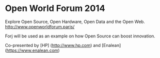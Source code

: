 Open World Forum 2014
=====================

Explore Open Source, Open Hardware, Open Data and the Open Web.
http://www.openworldforum.paris/

Forj will be used as an example on how Open Source can boost innovation. 

Co-presented by [HP] (http://www.hp.com) and [Enalean] (https://www.enalean.com)
